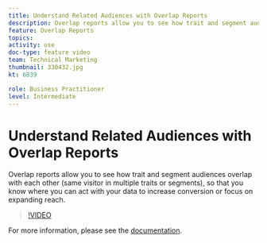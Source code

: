 ```yaml
---
title: Understand Related Audiences with Overlap Reports
description: Overlap reports allow you to see how trait and segment audiences overlap with each other (same visitor in multiple traits or segments), so that you know where you can act with your data to increase conversion or focus on expanding reach.
feature: Overlap Reports
topics: 
activity: use
doc-type: feature video
team: Technical Marketing
thumbnail: 330432.jpg
kt: 6839

role: Business Practitioner
level: Intermediate
---
```


# Understand Related Audiences with Overlap Reports

Overlap reports allow you to see how trait and segment audiences overlap with each other (same visitor in multiple traits or segments), so that you know where you can act with your data to increase conversion or focus on expanding reach.

>[!VIDEO](https://video.tv.adobe.com/v/330432/?quality=12&learn=on)

For more information, please see the [documentation](https://experienceleague.adobe.com/docs/audience-manager/user-guide/reporting/interactive-and-overlap-reports/dynamic-reports.html#reporting).
